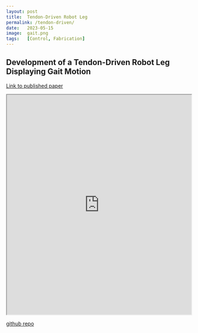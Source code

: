 ```yaml
---
layout: post
title:  Tendon-Driven Robot Leg
permalink: /tendon-driven/
date:   2023-05-15
image:  gait.png
tags:   [Control, Fabrication]
---
```

## Development of a Tendon-Driven Robot Leg Displaying Gait Motion

[Link to published paper](https://ieeexplore.ieee.org/document/10452656)

<iframe src="https://github.com/ashwath-karthikeyan/robot-leg/blob/main/Development%20of%20Tendon-Driven%20Robot%20Leg%20Displaying%20Gait%20Motion.pdf" width="100%" height="600px"></iframe>

[github repo](https://github.com/ashwath-karthikeyan/robot-leg.git)